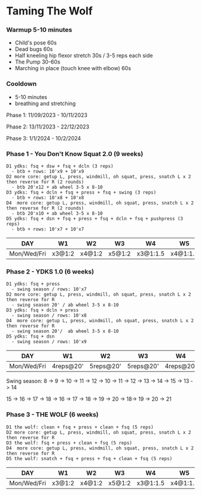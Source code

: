 
# Taming The Wolf

### Warmup 5-10 minutes

- Child's pose 60s
- Dead bugs 60s
- Half kneeling hip flexor stretch 30s / 3-5 reps each side
- The Pump 30-60s
- Marching in place (touch knee with elbow) 60s

### Cooldown
- 5-10 minutes
- breathing and stretching

Phase 1: 11/09/2023 - 10/11/2023

Phase 2: 13/11/2023 - 22/12/2023

Phase 3: 1/1/2024 - 10/2/2024 

### Phase 1 - You Don't Know Squat 2.0 (9 weeks)
```
D1 ydks: fsq + dsw + fsq + dcln (3 reps)
  - btb + rows: 10'x9 + 10'x9
D2 more core: getup L, press, windmill, oh squat, press, snatch L x 2 then reverse for R (2 rounds)
  - btb 20'x12 + ab wheel 3-5 x 8-10
D3 ydks: fsq + dcln + fsq + press + fsq + swing (3 reps)
  - btb + rows: 10'x8 + 10'x8
D4  more core: getup L, press, windmill, oh squat, press, snatch L x 2 then reverse for R (2 rounds)
  - btb 20'x10 + ab wheel 3-5 x 8-10
D5 ydks: fsq + dsn + fsq + press + fsq + dcln + fsq + pushpress (3 reps)
  - btb + rows: 10'x7 + 10'x7
```

DAY | W1 | W2 | W3 | W4 | W5 | W6 | W7 | W8 | W9
--- | --- | --- | --- | --- | --- | --- | --- | --- | --- 
Mon/Wed/Fri | x3@1:2 | x4@1:2 | x5@1:2 | x3@1:1.5 | x4@1:1.5 | x5@1:1.5 | x3@1:1 | x4@1:1 | x5@1:1

### Phase 2 - YDKS 1.0 (6 weeks)
```
D1 ydks: fsq + press
  - swing season / rows: 10'x7
D2 more core: getup L, press, windmill, oh squat, press, snatch L x 2 then reverse for R
  - swing season 20' / ab wheel 3-5 x 8-10
D3 ydks: fsq + dcln + press
  - swing season / rows: 10'x8
D4  more core: getup L, press, windmill, oh squat, press, snatch L x 2 then reverse for R
  - swing season 20'/  ab wheel 3-5 x 8-10
D5 ydks: fsq + dsn
  - swing season / rows: 10'x9
```

DAY | W1 | W2 | W3 | W4 | W5 | W6
--- | --- | --- | --- | --- | --- | ---
Mon/Wed/Fri | 4reps@20' | 5reps@20' | 5reps@20' | 4reps@20' | 5reps@20' | 6reps@20'

Swing season: 8 -> 9 -> 10 -> 11 -> 12 -> 10 -> 11 -> 12 -> 13 -> 14 -> 15 -> 13 -> 14

15 -> 16 -> 17 -> 18 -> 16 -> 17 -> 18 -> 19 -> 20 -> 18-> 19 -> 20 -> 21


### Phase 3 - THE WOLF (6 weeks)
```
D1 the wolf: clean + fsq + press + clean + fsq (5 reps)
D2 more core: getup L, press, windmill, oh squat, press, snatch L x 2 then reverse for R
D3 the wolf: fsq + press + clean + fsq (5 reps)
D4  more core: getup L, press, windmill, oh squat, press, snatch L x 2 then reverse for R
D5 the wolf: snatch + fsq + press + fsq + clean + fsq (5 reps)
```

DAY | W1 | W2 | W3 | W4 | W5 | W6
--- | --- | --- | --- | --- | --- | ---
Mon/Wed/Fri | x3@1:2 | x4@1:2 | x5@1:2 | x3@1:1.5 | x4@1:1.5 | x5@1:1.5
